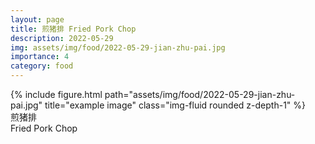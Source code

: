 ```yaml
---
layout: page
title: 煎猪排 Fried Pork Chop
description: 2022-05-29
img: assets/img/food/2022-05-29-jian-zhu-pai.jpg
importance: 4
category: food
---
```


<div class="row">
    <div class="col-sm mt-3 mt-md-0">
        {% include figure.html path="assets/img/food/2022-05-29-jian-zhu-pai.jpg" title="example image" class="img-fluid rounded z-depth-1" %}
    </div>
</div>
<div class="caption">
    煎猪排
</div>
<div class="caption">
    Fried Pork Chop
</div>
